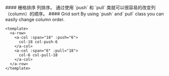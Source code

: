 <cn>
#### 栅格排序
列排序。
通过使用 `push` 和 `pull` 类就可以很容易的改变列（column）的顺序。
</cn>

<us>
#### Grid sort
By using `push` and` pull` class you can easily change column order.
</us>

```vue
<template>
  <a-row>
    <a-col :span="18" :push="6">
      col-18 col-push-6
    </a-col>
    <a-col :span="6" :pull="18">
      col-6 col-pull-18
    </a-col>
  </a-row>
</template>
```
